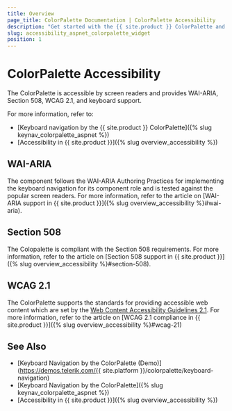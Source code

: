 ```yaml
---
title: Overview
page_title: ColorPalette Documentation | ColorPalette Accessibility
description: "Get started with the {{ site.product }} ColorPalette and learn about its accessibility support for WAI-ARIA, Section 508, and WCAG 2.1."
slug: accessibility_aspnet_colorpalette_widget
position: 1
---
```


# ColorPalette Accessibility

The ColorPalette is accessible by screen readers and provides WAI-ARIA, Section 508, WCAG 2.1, and keyboard support.

For more information, refer to:
* [Keyboard navigation by the {{ site.product }} ColorPalette]({% slug keynav_colorpalette_aspnet %})
* [Accessibility in {{ site.product }}]({% slug overview_accessibility %})

## WAI-ARIA

The component follows the WAI-ARIA Authoring Practices for implementing the keyboard navigation for its component role and is tested against the popular screen readers. For more information, refer to the article on [WAI-ARIA support in {{ site.product }}]({% slug overview_accessibility %}#wai-aria).

## Section 508

The Colopalette is compliant with the Section 508 requirements. For more information, refer to the article on [Section 508 support in {{ site.product }}]({% slug overview_accessibility %}#section-508).

## WCAG 2.1

The ColorPalette supports the standards for providing accessible web content which are set by the [Web Content Accessibility Guidelines 2.1](https://www.w3.org/TR/WCAG/). For more information, refer to the article on [WCAG 2.1 compliance in {{ site.product }}]({% slug overview_accessibility %}#wcag-21)

## See Also

* [Keyboard Navigation by the ColorPalette (Demo)](https://demos.telerik.com/{{ site.platform }}/colorpalette/keyboard-navigation)
* [Keyboard Navigation by the ColorPalette]({% slug keynav_colorpalette_aspnet %})
* [Accessibility in {{ site.product }}]({% slug overview_accessibility %})
